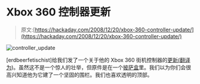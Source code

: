 # Xbox 360 控制器更新

> 原文:[https://hackaday.com/2008/12/20/xbox-360-controller-update/](https://hackaday.com/2008/12/20/xbox-360-controller-update/)

![controller_update](../Images/fcf96b026da4b09529cddf2fb80f3a47.png "controller_update")

[erdbeerfetischist]给我们发了一个关于他的 Xbox 360 街机控制器的[更新(](http://blog.homegrown-sounds.de/?p=39)[翻译为](http://translate.google.com/translate?hl=en&ie=UTF-8&u=http%3A%2F%2Fblog.homegrown-sounds.de%2F%3Fp%3D39&sl=de&tl=en&history_state0=))。虽然这不是一个惊人的壮举，但原件是在一个[披萨盒](http://hackaday.com/2008/11/25/xbox-360-arcade-controller/)里。我们以为你们会很高兴知道他为它建了一个坚固的围栏。我们也喜欢透明的顶部。